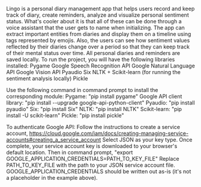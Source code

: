 Lingo is a personal diary management app that helps users record and keep track of diary, create reminders, analyze and visualize personal sentiment status. What's cooler about it is that all of these can be done through a voice assistant that the user gets to name when initializing. The app can extract important entities from diaries and display them on a timeline using tags represented by emojis. Also, the users can see how sentiment values reflected by their diaries change over a period so that they can keep track of their mental status over time. All personal diaries and reminders are saved locally.
To run the project, you will have the following libraries installed:
Pygame
Google Speech Recognition API
Google Natural Language API
Google Vision API
Pyaudio
Six
NLTK + Scikit-learn (for running the sentiment analysis locally)
Pickle

Use the following command in command prompt to install the corresponding module:
Pygame: "pip install pygame"
Google API client library: "pip install --upgrade google-api-python-client"
Pyaudio: "pip install pyaudio"
Six: "pip install Six"
NLTK: "pip install NLTK"
Scikit-learn: "pip install -U scikit-learn"
Pickle: "pip install pickle"

To authenticate Google API:
Follow the instructions to create a service account,
https://cloud.google.com/iam/docs/creating-managing-service-accounts#creating_a_service_account
Select JSON as your key type.
Once complete, your service account key is downloaded to your browser's default location.
Then in command prompt,
"export GOOGLE_APPLICATION_CREDENTIALS=PATH_TO_KEY_FILE"
Replace PATH_TO_KEY_FILE with the path to your JSON service account file. GOOGLE_APPLICATION_CREDENTIALS should be written out as-is (it's not a placeholder in the example above).